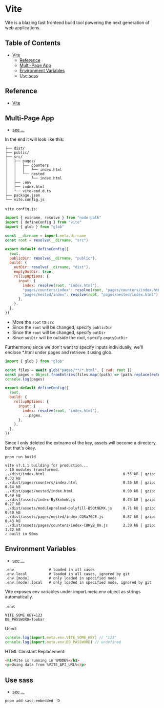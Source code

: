 # Vite

Vite is a blazing fast frontend build tool powering the next generation of web applications.

## Table of Contents <!-- omit in toc -->

- [Vite](#vite)
  - [Reference](#reference)
  - [Multi-Page App](#multi-page-app)
  - [Environment Variables](#environment-variables)
  - [Use sass](#use-sass)

## Reference

- [Vite](https://vite.dev/)

## Multi-Page App

- [see ...](https://vite.dev/guide/build.html#multi-page-app)

In the end it will look like this:

```console
├── dist/
├── public/
├── src/
│   ├── pages/
│   │   ├── counters
│   │   │   └── index.html
│   │   └── nested
│   │       └── index.html
│   ├── .env
│   ├── index.html
│   └── vite-end.d.ts
├── package.json
└── vite.config.js
```

`vite.config.js`:

```js
import { extname, resolve } from "node:path"
import { defineConfig } from "vite"
import { glob } from "glob"

const __dirname = import.meta.dirname
const root = resolve(__dirname, "src")

export default defineConfig({
  root,
  publicDir: resolve(__dirname, "public"),
  build: {
    outDir: resolve(__dirname, "dist"),
    emptyOutDir: true,
    rollupOptions: {
      input: {
        index: resolve(root, "index.html"),
        "pages/counters/index": resolve(root, "pages/counters/index.html"),
        "pages/nested/index": resolve(root, "pages/nested/index.html"),
      },
    },
  },
})
```

- Move the `root` to `src`
- Since the `root` will be changed, specify `publicDir`
- Since the `root` will be changed, specify `outDir`
- Since `outDir` will be outside the root, specify `emptyOutDir`

Furthermore, since we don't want to specify inputs individually, we'll enclose \*.html under pages and retrieve it using glob.

```js
import { glob } from "glob"

const files = await glob("pages/**/*.html", { cwd: root })
const pages = Object.fromEntries(files.map((path) => [path.replace(extname(path), ""), resolve(root, path)]))
console.log(pages)

export default defineConfig({
  root,
  build: {
    rollupOptions: {
      input: {
        index: resolve(root, "index.html"),
        ...pages,
      },
    },
  },
})
```

Since I only deleted the extname of the key, assets will become a directory, but that's okay.

```shell
pnpm run build
```

<!-- spell-checker: disable -->

```console
vite v7.1.1 building for production...
✓ 10 modules transformed.
../dist/index.html                                    0.55 kB │ gzip: 0.33 kB
../dist/pages/counters/index.html                     0.56 kB │ gzip: 0.34 kB
../dist/pages/nested/index.html                       0.90 kB │ gzip: 0.49 kB
../dist/assets/index-By8knhmW.js                      0.43 kB │ gzip: 0.27 kB
../dist/assets/modulepreload-polyfill-B5Qt9EMX.js     0.71 kB │ gzip: 0.40 kB
../dist/assets/pages/nested/index-CQRa76CE.js         0.87 kB │ gzip: 0.43 kB
../dist/assets/pages/counters/index-C8HyB_Um.js       2.39 kB │ gzip: 1.32 kB
✓ built in 90ms
```

<!-- spell-checker: enable -->

## Environment Variables

- [see ...](https://vite.dev/guide/env-and-mode.html)

```console
.env                # loaded in all cases
.env.local          # loaded in all cases, ignored by git
.env.[mode]         # only loaded in specified mode
.env.[mode].local   # only loaded in specified mode, ignored by git
```

Vite exposes env variables under import.meta.env object as strings automatically.

`.env`:

```properties
VITE_SOME_KEY=123
DB_PASSWORD=foobar
```

Used:

```js
console.log(import.meta.env.VITE_SOME_KEY) // "123"
console.log(import.meta.env.DB_PASSWORD) // undefined
```

HTML Constant Replacement:

```html
<h1>Vite is running in %MODE%</h1>
<p>Using data from %VITE_API_URL%</p>
```

## Use sass

- [see ...](https://ja.vite.dev/config/shared-options.html#css-preprocessoroptions)

```shell
pnpm add sass-embedded -D
```
